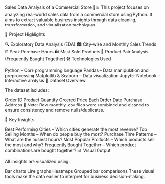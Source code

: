 Sales Data Analysis of a Commercial Store 🛒📊
This project focuses on analyzing real-world sales data from a commercial store using Python. It aims to extract valuable business insights through data cleaning, transformation, and visualization techniques.

📌 Project Highlights

🔍 Exploratory Data Analysis (EDA)
🏙️ City-wise and Monthly Sales Trends
⏰ Peak Purchase Hours
🛍️ Most Sold Products
🎯 Product Pair Analysis (Frequently Bought Together)
🛠️ Technologies Used

Python – Core programming language
Pandas – Data manipulation and preprocessing
Matplotlib & Seaborn – Data visualization
Jupyter Notebook – Interactive analysis
📂 Dataset Overview

The dataset includes:

Order ID
Product
Quantity Ordered
Price Each
Order Date
Purchase Address
📝 Note: Raw monthly .csv files were combined and cleaned to ensure consistency and remove nulls/duplicates.

🔎 Key Insights

Best Performing Cities – Which cities generate the most revenue?
Top Selling Months – When do people buy the most?
Purchase Time Patterns – What are the busiest hours?
Most Popular Products – Which products sell the most and why?
Frequently Bought Together – Which product combinations are bought together?
📊 Visual Output

All insights are visualized using:

Bar charts
Line graphs
Heatmaps
Grouped bar comparisons
These visual tools make the data easier to interpret for business decision-making.
